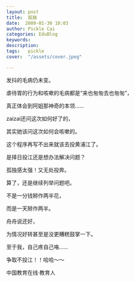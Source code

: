 ```yaml
---
layout: post  
title:  孤独  
date:  2009-01-30 10:03  
author: Pickle Cai  
categories: EduBlog  
keywords: 
description:   
tags:	pickle   
cover:  "/assets/cover.jpeg"  

---  
```

    
发抖的毛病仍未变。



虐待胃的行为和咳嗽的毛病都是“来也匆匆去也匆匆”，



真正体会到阿姐那神奇的本领……



zaizai还问这次如何好了的，



其实她该问这次如何会咳嗽的。



这个程序再写不出来就该去投黄浦江了。



是择日投江还是想办法解决问题？



孤独感太强！又无处投奔。



算了，还是继续列举问题吧。



不是一分钱掰作两半花，



而是一天掰作两半。



舟舟说还好，



为情况好转甚至是没更糟糕鼓掌一下。



至于我，自己疼自己咯……



争取不投江！！哈哈～～



 



		    
 中国教育在线·教育人

